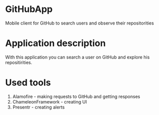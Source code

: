 # GitHubApp
Mobile client for GitHub to search users and observe their repositorities

# Application description
With this application you can search a user on GitHub and explore his repositirities. 

# Used tools
1. Alamofire - making requests to GitHub and getting responses
2. ChameleonFramework - creating UI
3. Presentr - creating alerts
